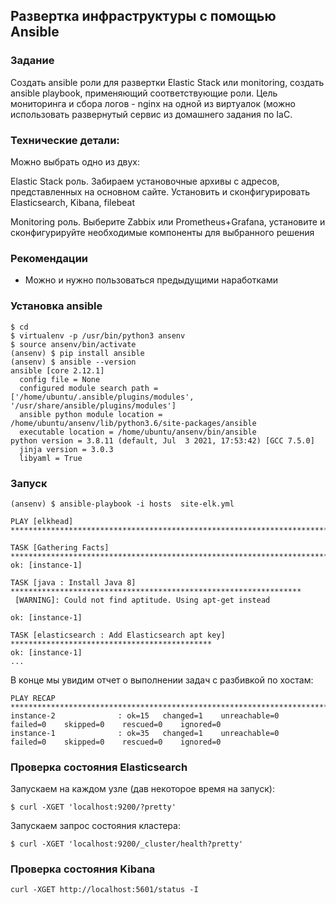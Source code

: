 ## Развертка инфраструктуры с помощью Ansible


### Задание

Создать ansible роли для развертки Elastic Stack или monitoring, создать ansible playbook, применяющий соответствующие роли. Цель мониторинга и сбора логов - nginx на одной из виртуалок (можно использовать развернутый сервис из домашнего задания по IaC.

### Технические детали:

Можно выбрать одно из двух:

Elastic Stack роль. Забираем установочные архивы с адресов, представленных на основном сайте. Установить и сконфигурировать Elasticsearch, Kibana, filebeat

Monitoring роль. Выберите Zabbix или Prometheus+Grafana, установите и сконфигурируйте необходимые компоненты для выбранного решения

### Рекомендации

- Можно и нужно пользоваться предыдущими наработками


### Установка ansible 
```
$ cd
$ virtualenv -p /usr/bin/python3 ansenv
$ source ansenv/bin/activate
(ansenv) $ pip install ansible
(ansenv) $ ansible --version
ansible [core 2.12.1]
  config file = None
  configured module search path = ['/home/ubuntu/.ansible/plugins/modules', '/usr/share/ansible/plugins/modules']
  ansible python module location = /home/ubuntu/ansenv/lib/python3.6/site-packages/ansible
  executable location = /home/ubuntu/ansenv/bin/ansible
python version = 3.8.11 (default, Jul  3 2021, 17:53:42) [GCC 7.5.0]
  jinja version = 3.0.3
  libyaml = True
```
### Запуск
```
(ansenv) $ ansible-playbook -i hosts  site-elk.yml 

PLAY [elkhead] *******************************************************************************

TASK [Gathering Facts] ***********************************************************************
ok: [instance-1]

TASK [java : Install Java 8] *****************************************************************
 [WARNING]: Could not find aptitude. Using apt-get instead

ok: [instance-1]

TASK [elasticsearch : Add Elasticsearch apt key] *********************************************
ok: [instance-1]
...
```

В конце мы увидим отчет о выполнении задач с разбивкой по хостам:
```
PLAY RECAP ***********************************************************************************************************
instance-2              : ok=15   changed=1    unreachable=0    failed=0    skipped=0    rescued=0    ignored=0   
instance-1              : ok=35   changed=1    unreachable=0    failed=0    skipped=0    rescued=0    ignored=0   
```

### Проверка состояния Elasticsearch

Запускаем на каждом узле (дав некоторое время на запуск):
```
$ curl -XGET 'localhost:9200/?pretty'
```

Запускаем запрос состояния кластера:
```
$ curl -XGET 'localhost:9200/_cluster/health?pretty'
```

### Проверка состояния Kibana
```
curl -XGET http://localhost:5601/status -I
```

